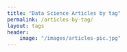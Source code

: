 ```yaml
---
title: "Data Science Articles by tag"
permalink: /articles-by-tag/
layout: tags
header:
    image: "/images/articles-pic.jpg"
---
```



